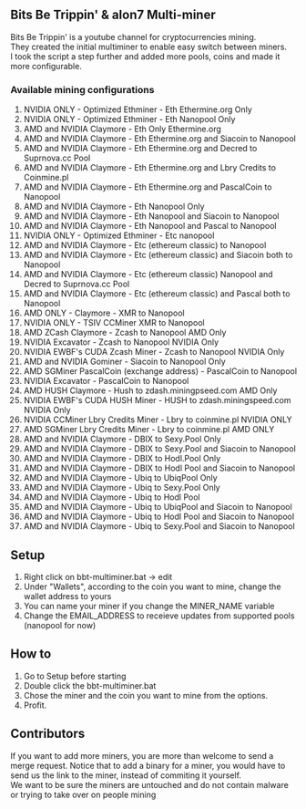 ## Bits Be Trippin' & alon7 Multi-miner

Bits Be Trippin' is a youtube channel for cryptocurrencies mining.   
They created the initial multiminer to enable easy switch between miners.  
I took the script a step further and added more pools, coins and made it more configurable.  

### Available mining configurations

1.  NVIDIA ONLY - Optimized Ethminer - Eth Ethermine.org Only
2.  NVIDIA ONLY - Optimized Ethminer - Eth Nanopool Only
3.  AMD and NVIDIA Claymore - Eth Only Ethermine.org
4.  AMD and NVIDIA Claymore - Eth Ethermine.org and Siacoin to Nanopool
5.  AMD and NVIDIA Claymore - Eth Ethermine.org and Decred to Suprnova.cc Pool
6.  AMD and NVIDIA Claymore - Eth Ethermine.org and Lbry Credits to Coinmine.pl
7.  AMD and NVIDIA Claymore - Eth Ethermine.org and PascalCoin to Nanopool
8.  AMD and NVIDIA Claymore - Eth Nanopool Only
9.  AMD and NVIDIA Claymore - Eth Nanopool and Siacoin to Nanopool
10. AMD and NVIDIA Claymore - Eth Nanopool and Pascal to Nanopool
11. NVIDIA ONLY - Optimized Ethminer - Etc nanopool
12. AMD and NVIDIA Claymore - Etc (ethereum classic) to Nanopool
13. AMD and NVIDIA Claymore - Etc (ethereum classic) and Siacoin both to Nanopool
14. AMD and NVIDIA Claymore - Etc (ethereum classic) Nanopool and Decred to Suprnova.cc Pool
15. AMD and NVIDIA Claymore - Etc (ethereum classic) and Pascal both to Nanopool
16.  AMD ONLY - Claymore - XMR to Nanopool
17.  NVIDIA ONLY - TSIV CCMiner XMR to Nanopool
18.  AMD ZCash Claymore - Zcash to Nanopool AMD Only
19.  NVIDIA Excavator - Zcash to Nanopool NVIDIA Only
20.  NVIDIA EWBF's CUDA Zcash Miner - Zcash to Nanopool NVIDIA Only
21.   AMD and NVIDIA Gominer - Siacoin to Nanopool Only
22.  AMD SGMiner PascalCoin (exchange address) - PascalCoin to Nanopool
23.  NVIDIA Excavator - PascalCoin to Nanopool
24.  AMD HUSH Claymore - Hush to zdash.miningpseed.com AMD Only
25.  NVIDIA EWBF's CUDA HUSH Miner - HUSH to zdash.miningspeed.com NVIDIA Only
26.  NVIDIA CCMiner Lbry Credits Miner - Lbry to coinmine.pl NVIDIA ONLY
27.  AMD SGMiner Lbry Credits Miner - Lbry to coinmine.pl AMD ONLY
28.  AMD and NVIDIA Claymore - DBIX to Sexy.Pool Only
29.  AMD and NVIDIA Claymore - DBIX to Sexy.Pool and Siacoin to Nanopool
30.  AMD and NVIDIA Claymore - DBIX to Hodl.Pool Only
31.  AMD and NVIDIA Claymore - DBIX to Hodl Pool and Siacoin to Nanopool
32.  AMD and NVIDIA Claymore - Ubiq to UbiqPool Only
33.  AMD and NVIDIA Claymore - Ubiq to Sexy.Pool Only
34.  AMD and NVIDIA Claymore - Ubiq to Hodl Pool
35.  AMD and NVIDIA Claymore - Ubiq to UbiqPool  and Siacoin to Nanopool
36.  AMD and NVIDIA Claymore - Ubiq to Hodl Pool and Siacoin to Nanopool
37.  AMD and NVIDIA Claymore - Ubiq to Sexy.Pool and Siacoin to Nanopool


## Setup

1. Right click on bbt-multiminer.bat -> edit 
2. Under "Wallets", according to the coin you want to mine, change the wallet address to yours
3. You can name your miner if you change the MINER_NAME variable
4. Change the EMAIL_ADDRESS to receieve updates from supported pools (nanopool for now)

## How to 

1. Go to Setup before starting
2. Double click the bbt-multiminer.bat
3. Chose the miner and the coin you want to mine from the options.
4. Profit.

## Contributors

If you want to add more miners, you are more than welcome to send a merge request. 
Notice that to add a binary for a miner, you would have to send us the link to the miner, instead of commiting it yourself.  
We want to be sure the miners are untouched and do not contain malware or trying to take over on people mining
